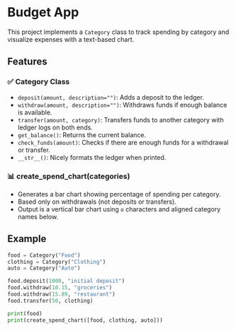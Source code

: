 # Budget App

This project implements a `Category` class to track spending by category and visualize expenses with a text-based chart.

## Features

### ✅ Category Class
- `deposit(amount, description="")`: Adds a deposit to the ledger.
- `withdraw(amount, description="")`: Withdraws funds if enough balance is available.
- `transfer(amount, category)`: Transfers funds to another category with ledger logs on both ends.
- `get_balance()`: Returns the current balance.
- `check_funds(amount)`: Checks if there are enough funds for a withdrawal or transfer.
- `__str__()`: Nicely formats the ledger when printed.

### 📊 create_spend_chart(categories)
- Generates a bar chart showing percentage of spending per category.
- Based only on withdrawals (not deposits or transfers).
- Output is a vertical bar chart using `o` characters and aligned category names below.

## Example

```python
food = Category("Food")
clothing = Category("Clothing")
auto = Category("Auto")

food.deposit(1000, "initial deposit")
food.withdraw(10.15, "groceries")
food.withdraw(15.89, "restaurant")
food.transfer(50, clothing)

print(food)
print(create_spend_chart([food, clothing, auto]))
